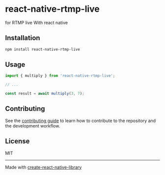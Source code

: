 # react-native-rtmp-live

for RTMP live With react native

## Installation

```sh
npm install react-native-rtmp-live
```

## Usage

```js
import { multiply } from 'react-native-rtmp-live';

// ...

const result = await multiply(3, 7);
```

## Contributing

See the [contributing guide](CONTRIBUTING.md) to learn how to contribute to the repository and the development workflow.

## License

MIT

---

Made with [create-react-native-library](https://github.com/callstack/react-native-builder-bob)
